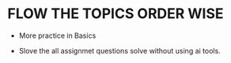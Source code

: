 # FLOW THE TOPICS ORDER WISE

- More practice in Basics

- Slove the all assignmet questions solve without using ai tools.
